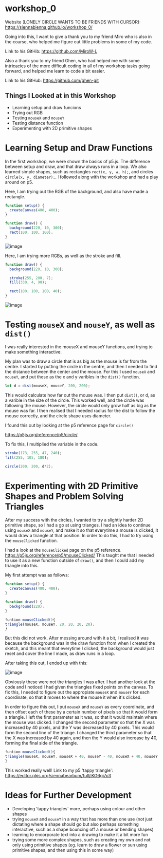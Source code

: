 # workshop_0
Website (LONELY CIRCLE WANTS TO BE FRIENDS WITH CURSOR): https://siennabienna.github.io/workshop_0/ 

Going into this, I want to give a thank you to my friend Miro who is also in the course, who helped me figure out little problems in some of my code. 

Link to his GitHib: https://github.com/MiroW-L 

Also a thank you to my friend Ghen, who had helped me with some intricacies of the more difficult coding in all of my workshop tasks going forward, and helped me learn to code a bit easier.

Link to his GitHub: https://github.com/ghen-git

## Things I Looked at in this Workshop
- Learning setup and draw funcions
- Trying out RGB
- Testing `mouseX` and `mouseY`
- Testing distance function
- Experimenting with 2D primitive shapes


# Learning Setup and Draw Functions

In the first workshop, we were shown the basics of p5.js. The difference between setup and draw, and that draw always runs in a loop. We also learned simple shapes, such as rectangles `rect(x, y, w, h);`, and circles `circle(x, y, diameter);`. I followed along with the workshop and had a play around on p5. 

Here, I am trying out the RGB of the background, and also have made a rectangle.

```js
function setup() {
  createCanvas(400, 400);
}

function draw() {
  background(220, 10, 300);
  rect(100, 100, 100);
}

```
![image](https://github.com/user-attachments/assets/2f48b25e-263d-42b2-b9a2-98c81ff306c5)


Here, I am trying more RGBs, as well as the stroke and fill.

```js
function draw() {
  background(220, 10, 300);

  stroke(255, 200, 7);
  fill(330, 4, 90);

  rect(100, 100, 100, 40);
}

```
![image](https://github.com/user-attachments/assets/3ab5776b-9396-498e-af77-b3f78ad388bf)

# Testing `mouseX` and `mouseY`, as well as `dist()`

I was really interested in the mouseX and mouseY functions, and trying to make something interactive. 

My plan was to draw a circle that is as big as the mouse is far from the centre. I started by putting the circle in the centre, and then I needed to find the distance between the center and the mouse. For this I used `mouseX` and `mouseY`, and put these as the x and y varibles in the `dist()` function. 

```js
let d = dist(mouseX, mouseY, 200, 200);

```
This would calculate how far out the mouse was. I then put `dist()`, or d, as a varible in the size of the circle. This worked well, and the circle was following the mouse. However, the circle would only grow half as big as the mouse was far. I then realised that I needed radius for the dist to follow the mouse correctly, and the circle shape uses diameter.

I found this out by looking at the p5 reference page for `circle()`

https://p5js.org/reference/p5/circle/ 

To fix this, I multiplied the variable in the code.

```js
stroke(173, 255, 47, 240);
fill(255, 105, 180);

circle(200, 200, d*2);

```
# Experimenting with 2D Primitive Shapes and Problem Solving Triangles

After my success with the circles, I wanted to try a slightly harder 2D primitive shape, so I had a go at using trianges. I had an idea to continue using `mouseX` and `mouseY`, and make it so that everytime a mouse is clicked, it would draw a triangle at that position. In order to do this, I had to try using the `mouseClicked` function.

I had a look at the `mouseClicked` page on the p5 reference.
https://p5js.org/reference/p5/mouseClicked/ 
This taught me that I needed to use it as a new function outside of `draw()`, and then I could add my triangle into this.

My first attempt was as follows:

```js
function setup() {
  createCanvas(400, 400);
}

function draw() {
  background(220);
}

funtion mouseClicked(){
triangle(mouseX, mouseY, 20, 20, 20, 20);
}

```

But this did not work. After messing around with it a bit, I realised it was because the background was in the draw function from when I created the sketch, and this meant that everytime I clicked, the background would just reset and cover the line I made, as draw runs in a loop.

After taking this out, I ended up with this:

![image](https://github.com/user-attachments/assets/68e580d1-484f-4ce8-ad1f-e7e525f1f014)

Obviously these were not the triangles I was after. I had another look at the code and I noticed I had given the triangles fixed points on the canvas. To fix this, I needed to figure out the appropiate `mouseX` and `mouseY` for each coordinate, so that it moves to where the mouse it when it's clicked.

In order to figure this out, I put `mouseX` and `mouseY` as every coordinate, and then offset each of these by a certain number of pixels so that it would form a triangle. I left the first parameter as it was, so that it would maintain where the mouse was clicked. I changed the second parameter so that the X was increased by 40 pixels, and the Y was decreased by 40 pixels. This would form the second line of the triange. I changed the third parameter so that the X was increased by 40 again, and then the Y would also increase by 40, forming the final side of the triangle.

```js
funtion mouseClicked(){
triangle(mouseX, mouseY, mouseX + 40, mouseY - 40, mouseX + 40, mouseY + 40);
}
```
This worked really well!
Link to my p5 'tappy triangle': https://editor.p5js.org/siennabearbum/full/iKG6gj7o3 

# Ideas for Further Development
- Developing 'tappy triangles' more, perhaps using colour and other shapes
- trying `mouseX` and `mouseY` in a way that has more than one use (not just dictating where a shape should go but also perhaps something interactive, such as a shape bouncing off a mouse or bending shapes)
- learning to encorporate text into a drawing to make it a bit more fun
- trying some more complex shapes, such as creating my own and not only using primitive shapes (eg. learn to draw a flower or sun using primitive shapes, and then using this in some way)
